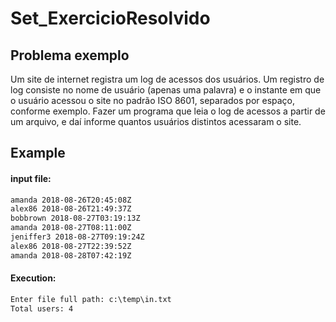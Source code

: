 # Set_ExercicioResolvido
## Problema exemplo 

Um site de internet registra um log de acessos dos usuários. Um registro de log consiste no nome de usuário (apenas uma palavra) e o instante em que o usuário acessou o site no padrão ISO 8601, separados por espaço, conforme exemplo. Fazer um programa que leia o log de acessos a partir de um arquivo, e daí informe quantos usuários distintos acessaram o site.

## Example
#### **input file:**
```txt
amanda 2018-08-26T20:45:08Z
alex86 2018-08-26T21:49:37Z
bobbrown 2018-08-27T03:19:13Z
amanda 2018-08-27T08:11:00Z
jeniffer3 2018-08-27T09:19:24Z
alex86 2018-08-27T22:39:52Z
amanda 2018-08-28T07:42:19Z
```
#### **Execution:**
```txt
Enter file full path: c:\temp\in.txt
Total users: 4
```
